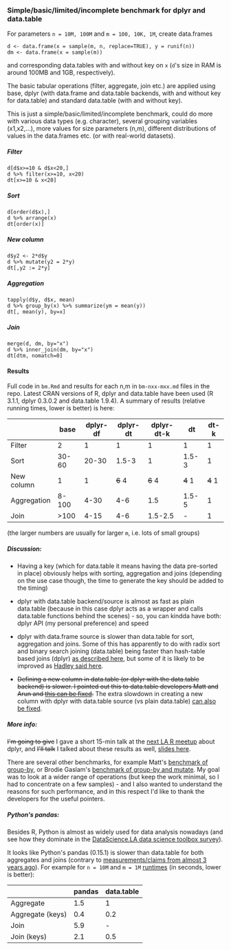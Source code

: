 
### Simple/basic/limited/incomplete benchmark for dplyr and data.table 

For parameters `n = 10M, 100M` and `m = 100, 10K, 1M`, create data.frames
```{r eval=FALSE}
d <- data.frame(x = sample(m, n, replace=TRUE), y = runif(n))
dm <- data.frame(x = sample(m))
```
and corresponding data.tables with and without key on `x` (`d`'s size in RAM is
around 100MB and 1GB, respectively).

The basic tabular operations (filter, aggregate, join etc.) are applied using base, dplyr (with data.frame and data.table backends, with and without key for data.table) and standard data.table (with and without key).

This is just a simple/basic/limited/incomplete benchmark, could do more with various data types (e.g. character), several grouping variables (x1,x2,...), more values for size parameters (n,m), different distributions of values in the data.frames etc. (or with real-world datasets). 


##### Filter 

```{r eval=FALSE}
d[d$x>=10 & d$x<20,]
d %>% filter(x>=10, x<20)
dt[x>=10 & x<20]
```

##### Sort

```{r eval=FALSE}
d[order(d$x),]
d %>% arrange(x)
dt[order(x)]
```

##### New column

```{r eval=FALSE}
d$y2 <- 2*d$y
d %>% mutate(y2 = 2*y)
dt[,y2 := 2*y]
```

##### Aggregation

```{r eval=FALSE}
tapply(d$y, d$x, mean)
d %>% group_by(x) %>% summarize(ym = mean(y))
dt[, mean(y), by=x]
```

##### Join

```{r eval=FALSE}
merge(d, dm, by="x")
d %>% inner_join(dm, by="x")
dt[dtm, nomatch=0]
```


#### Results

Full code in `bm.Rmd` and results for each n,m in `bm-nxx-mxx.md` files in the repo. Latest CRAN 
versions of R, dplyr and data.table have been used (R 3.1.1, dplyr 0.3.0.2 and data.table 1.9.4). 
A summary of results (relative running times, lower is better) is here:

|                 |    base     |   dplyr-df  |  dplyr-dt  |  dplyr-dt-k  |     dt     |     dt-k    |
| --------------- | ----------- | ----------- | ---------- | ------------ | ---------- |  ---------- |
| Filter          |     2       |     1       |     1      |      1       |      1     |       1     |
| Sort            |    30-60    |   20-30     |   1.5-3    |      1       |   1.5-3    |       1     |
| New column      |     1       |     1       | ~~6~~ 4    |  ~~6~~ 4     | ~~4~~ 1    |  ~~4~~ 1    |
| Aggregation     |    8-100    |    4-30     |    4-6     |     1.5      |   1.5-5    |       1     |
| Join            |    >100     |    4-15     |    4-6     |   1.5-2.5    |      -     |       1     |

(the larger numbers are usually for larger `m`, i.e. lots of small groups)


##### Discussion:

- Having a key (which for data.table it means having the data pre-sorted in place) obviously helps with
sorting, aggregation and joins (depending on the use case though, the time to generate the key 
should be added to the timing)

- dplyr with data.table backend/source is almost as fast as plain data.table (because in this case dplyr acts as a wrapper and calls data.table functions behind the scenes) - 
so, you can kindda have both: dplyr API (my personal preference) and speed

- dplyr with data.frame source is slower than data.table for sort, aggregation and joins. Some of
this has apparently to do with radix sort and binary search joining (data.table) being faster
than hash-table based joins (dplyr) [as described here](https://gist.github.com/arunsrinivasan/db6e1ce05227f120a2c9), but some of it is likely to be improved as [Hadley said here](https://twitter.com/hadleywickham/status/527162872200065025).

- ~~Defining a new column in data.table (or dplyr with the data.table backend) is slower. I pointed out this to data.table developers Matt and Arun and [this can be fixed](https://github.com/Rdatatable/data.table/issues/921).~~ The extra slowdown in creating a new column with dplyr with data.table source (vs plain data.table) [can also be fixed](https://github.com/hadley/dplyr/issues/614).

##### More info:

~~I'm going to give~~ I gave a short 15-min talk at the [next LA R meetup](http://datascience.la/la-r-meetup-november-11-highlights-from-the-user-2014-conference-part-2/) about dplyr, and ~~I'll talk~~ I talked about
these results as well, [slides here](https://speakerdeck.com/datasciencela/szilard-pafka-dplyr-plus-basic-benchmark-la-r-meetup-nov-2014).

There are several other benchmarks, for example Matt's [benchmark of group-by](https://github.com/Rdatatable/data.table/wiki/Benchmarks-%3A-Grouping), or Brodie Gaslam's 
[benchmark of group-by and mutate](http://www.brodieg.com/?p=7). My goal was to look at a wider
range of operations (but keep the work minimal, so I had to concentrate on a few samples) - 
and I also wanted to understand the reasons for such performance, and in this respect I'd like
to thank the developers for the useful pointers.

##### Python's pandas:

Besides R, Python is almost as widely used for data analysis nowadays (and see how they dominate in the [DataScience.LA data science toolbox survey](http://datascience.la/data-science-toolbox-survey-results-surprise-r-and-python-win/)).

It looks like Python's pandas (0.15.1) is slower than data.table for both aggregates and joins (contrary to [measurements/claims from almost 3 years ago](https://stackoverflow.com/questions/8991709/why-are-pandas-merges-in-python-faster-than-data-table-merges-in-r)). For example for `n = 10M` and `m = 1M` [runtimes](http://nbviewer.ipython.org/github/szilard/benchm-dplyr-dt/blob/master/bm-pd.ipynb) (in seconds, lower is better):

|                   |  pandas  | data.table |
|-------------------|----------|------------|
| Aggregate         |   1.5    |    1       |
| Aggregate (keys)  |   0.4    |   0.2      |
| Join              |   5.9    |    -       |
| Join (keys)       |   2.1    |   0.5      |



